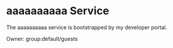 # aaaaaaaaaa Service

The aaaaaaaaaa service is bootstrapped by my developer portal.

Owner: group:default/guests
